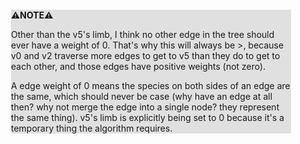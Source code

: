 <div style="margin:2em; background-color: #e0e0e0;">

<strong>⚠️NOTE️️️⚠️</strong>

Other than the v5's limb, I think no other edge in the tree should ever have a weight of 0. That's why this will always be >, because v0 and v2 traverse more edges to get to v5 than they do to get to each other, and those edges have positive weights (not zero).

A edge weight of 0 means the species on both sides of an edge are the same, which should never be case (why have an edge at all then? why not merge the edge into a single node? they represent the same thing). v5's limb is explicitly being set to 0 because it's a temporary thing the algorithm requires.
</div>

